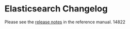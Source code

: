 # Elasticsearch Changelog

Please see the [release notes](https://www.elastic.co/guide/en/elasticsearch/reference/current/es-release-notes.html) in the reference manual.
14822
